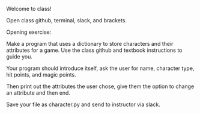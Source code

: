 Welcome to class!

Open class github, terminal, slack, and brackets.

Opening exercise:

Make a program that uses a dictionary to store characters and their attributes
for a game. Use the class github and textbook instructions to guide you.

Your program should introduce itself, ask the user for name, character type,
hit points, and magic points.

Then print out the attributes the user chose, give them the option to change
an attribute and then end.

Save your file as character.py and send to instructor via slack.

<!-- Magic 8 Ball refactor with lists: https://github.com/justinglobal/cs114/blob/master/practice/magic8ball-list.md

Use functions and a list for your Magic 8 Ball program. -->

<!-- Do Space Dungeon part 1 if you haven't already: [Space Dungeon Intro](/practice/spacedungeon-01.md)

Then do part 2 here: Practice: [Space Dungeon Part 2](/practice/spacedungeon-02.md) -->

<!-- Write a program that takes in input from a user and returns a response based on the length of string the user inputs. -->


<!-- Week 2

Open class github, terminal, slack, and brackets

Opening exercise:

Write a program that asks the user for their name and then tells them how many letters are in their name.

Hint: Use the len() function to find the length of a string. -->

<!-- Week 7 - cs114

Thankful for Python

Open class github, Terminal, Slack, online textbook, and Atom

class github: github.com/justinglobal/cs114

Opening exercise - Space Dungeon random enemies:

Make program uses a List of 4 or more enemies your character might encounter in the space dungeon game, write a function that chooses a random enemy from the list and prints the enemy name for the user.

Save your program as spacedungeon-random-enemy.py


https://en.wikipedia.org/wiki/Opcode
https://en.wikipedia.org/wiki/Instruction_set_architecture
https://en.wikipedia.org/wiki/Central_processing_unit
https://en.wikipedia.org/wiki/File:ABasicComputer.gif
https://en.wikipedia.org/wiki/Memory_management_unit
https://en.wikipedia.org/wiki/Page_table
https://en.wikipedia.org/wiki/Physical_address -->
